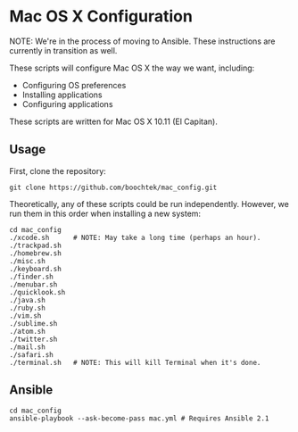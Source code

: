 Mac OS X Configuration
======================

NOTE: We're in the process of moving to Ansible.
These instructions are currently in transition as well.

These scripts will configure Mac OS X the way we want, including:

  * Configuring OS preferences
  * Installing applications
  * Configuring applications

These scripts are written for Mac OS X 10.11 (El Capitan).


Usage
-----

First, clone the repository:

~~~ shell
git clone https://github.com/boochtek/mac_config.git
~~~

Theoretically, any of these scripts could be run independently.
However, we run them in this order when installing a new system:

~~~ shell
cd mac_config
./xcode.sh      # NOTE: May take a long time (perhaps an hour).
./trackpad.sh
./homebrew.sh
./misc.sh
./keyboard.sh
./finder.sh
./menubar.sh
./quicklook.sh
./java.sh
./ruby.sh
./vim.sh
./sublime.sh
./atom.sh
./twitter.sh
./mail.sh
./safari.sh
./terminal.sh   # NOTE: This will kill Terminal when it's done.
~~~


Ansible
-------

~~~ shell
cd mac_config
ansible-playbook --ask-become-pass mac.yml # Requires Ansible 2.1
~~~
